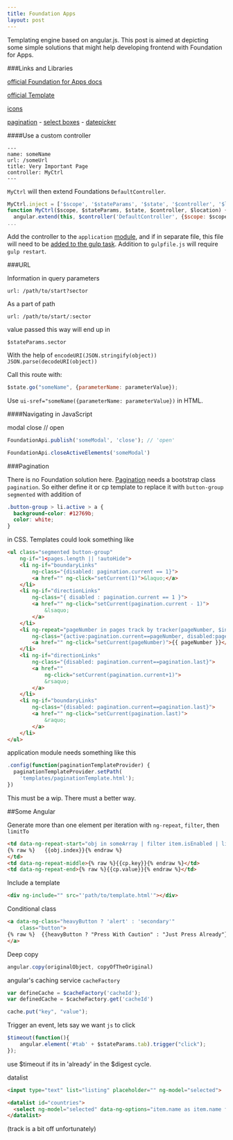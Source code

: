 ```yaml
---
title: Foundation Apps
layout: post
---
```

Templating engine based on angular.js. This post is aimed at depicting some simple solutions that might help developing frontend with Foundation for Apps.

###Links and Libraries

[official Foundation for Apps docs](http://foundation.zurb.com/apps/docs/#!/)

[official Template](https://github.com/zurb/foundation-apps-template/tree/v1.1.0)

[icons](http://fortawesome.github.io/Font-Awesome/icons/)

[pagination](https://github.com/michaelbromley/angularUtils/tree/master/src/directives/pagination) - 
[select boxes](https://github.com/angular-ui/ui-select) -
[datepicker](https://github.com/Eonasdan/bootstrap-datetimepicker)


####Use a custom controller

    ---
    name: someName
    url: /someUrl
    title: Very Important Page
    controller: MyCtrl
    ---

`MyCtrl` will then extend Foundations `DefaultController`.

```javascript
MyCtrl.inject = ['$scope', '$stateParams', '$state', '$controller', '$location'];
function MyCtrl($scope, $stateParams, $state, $controller, $location) {
  angular.extend(this, $controller('DefaultController', {$scope: $scope, $stateParams: $stateParams, $state: $state}))
...
```

Add the controller to the `application` [module](https://github.com/zurb/foundation-apps-template/blob/v1.1.0/client/assets/js/app.js#L4),
and if in separate file, this file will need to be
[added to the gulp task](https://github.com/zurb/foundation-apps-template/blob/v1.1.0/gulpfile.js#L47).
Addition to `gulpfile.js` will require `gulp restart`.

###URL

Information in query parameters

    url: /path/to/start?sector

As a part of path

    url: /path/to/start/:sector

value passed this way will end up in

    $stateParams.sector

With the help of `encodeURI(JSON.stringify(object))` `JSON.parse(decodeURI(object))`

Call this route with: 

```javascript
$state.go("someName", {parameterName: parameterValue});
```

Use `ui-sref="someName({parameterName: parameterValue})` in HTML.


####Navigating in JavaScript

modal close // open

```javascript
FoundationApi.publish('someModal', 'close'); // 'open'

FoundationApi.closeActiveElements('someModal')
```

###Pagination

There is no Foundation solution here. [Pagination](https://github.com/michaelbromley/angularUtils/tree/master/src/directives/pagination) needs a bootstrap class `pagination`.
So either define it or cp template to replace it with `button-group segmented` with addition of

```css
.button-group > li.active > a {
  background-color: #12769b;
  color: white;
}
```

in CSS. Templates could look something like

```html
<ul class="segmented button-group"
    ng-if="1<pages.length || !autoHide">
    <li ng-if="boundaryLinks"
        ng-class="{disabled: pagination.current == 1}">
        <a href="" ng-click="setCurrent(1)">&laquo;</a>
    </li>
    <li ng-if="directionLinks"
        ng-class="{ disabled : pagination.current == 1 }">
        <a href="" ng-click="setCurrent(pagination.current - 1)">
            &lsaquo;
        </a>
    </li>
    <li ng-repeat="pageNumber in pages track by tracker(pageNumber, $index)"
        ng-class="{active:pagination.current==pageNumber, disabled:pageNumber=='...'}">
        <a href="" ng-click="setCurrent(pageNumber)">{{ pageNumber }}</a>
    </li>
    <li ng-if="directionLinks"
        ng-class="{disabled: pagination.current==pagination.last}">
        <a href=""
            ng-click="setCurrent(pagination.current+1)">
            &rsaquo;
        </a>
    </li>
    <li ng-if="boundaryLinks"
        ng-class="{disabled: pagination.current==pagination.last}">
        <a href="" ng-click="setCurrent(pagination.last)">
            &raquo;
        </a>
    </li>
</ul>
```

application module needs something like this

```javascript
.config(function(paginationTemplateProvider) {
  paginationTemplateProvider.setPath(
    'templates/paginationTemplate.html');
})
```

This must be a wip. There must a better way.

##Some Angular

Generate more than one element per iteration with `ng-repeat`, `filter`, then `limitTo`

```html
<td data-ng-repeat-start="obj in someArray | filter item.isEnabled | limitTo:3">
{% raw %}   {{obj.index}}{% endraw %}
</td>
<td data-ng-repeat-middle>{% raw %}{{cp.key}}{% endraw %}</td>
<td data-ng-repeat-end>{% raw %}{{cp.value}}{% endraw %}</td>
```

Include a template

```html
<div ng-include="" src="'path/to/template.html'"></div>
```

Conditional class

```html
<a data-ng-class="heavyButton ? 'alert' : 'secondary'"
    class="button">
{% raw %}  {{heavyButton ? "Press With Caution" : "Just Press Already"}}{% endraw %}
</a>
```

Deep copy

```javascript
angular.copy(originalObject, copyOfTheOriginal)
```

angular's caching service `cacheFactory`

```javascript
var defineCache = $cacheFactory('cacheId');
var definedCache = $cacheFactory.get('cacheId')

cache.put("key", "value");
```

Trigger an event, lets say we want `js` to click 

```js
$timeout(function(){
    angular.element('#tab' + $stateParams.tab).trigger("click");
});
```

use $timeout if its in 'already' in the $digest cycle.

datalist

```html
<input type="text" list="listing" placeholder="" ng-model="selected">

<datalist id="countries">
  <select ng-model="selected" data-ng-options="item.name as item.name for item in listing track by item.name"></select>
</datalist>
```

(track is a bit off unfortunately)